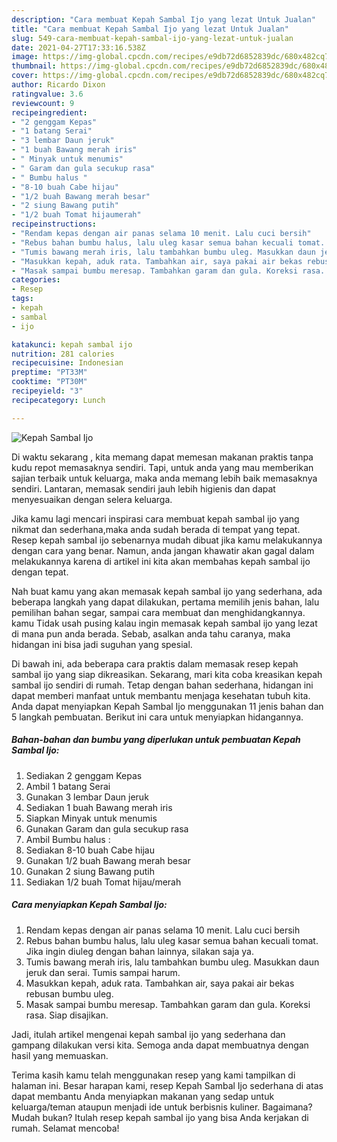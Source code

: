 ```yaml
---
description: "Cara membuat Kepah Sambal Ijo yang lezat Untuk Jualan"
title: "Cara membuat Kepah Sambal Ijo yang lezat Untuk Jualan"
slug: 549-cara-membuat-kepah-sambal-ijo-yang-lezat-untuk-jualan
date: 2021-04-27T17:33:16.538Z
image: https://img-global.cpcdn.com/recipes/e9db72d6852839dc/680x482cq70/kepah-sambal-ijo-foto-resep-utama.jpg
thumbnail: https://img-global.cpcdn.com/recipes/e9db72d6852839dc/680x482cq70/kepah-sambal-ijo-foto-resep-utama.jpg
cover: https://img-global.cpcdn.com/recipes/e9db72d6852839dc/680x482cq70/kepah-sambal-ijo-foto-resep-utama.jpg
author: Ricardo Dixon
ratingvalue: 3.6
reviewcount: 9
recipeingredient:
- "2 genggam Kepas"
- "1 batang Serai"
- "3 lembar Daun jeruk"
- "1 buah Bawang merah iris"
- " Minyak untuk menumis"
- " Garam dan gula secukup rasa"
- " Bumbu halus "
- "8-10 buah Cabe hijau"
- "1/2 buah Bawang merah besar"
- "2 siung Bawang putih"
- "1/2 buah Tomat hijaumerah"
recipeinstructions:
- "Rendam kepas dengan air panas selama 10 menit. Lalu cuci bersih"
- "Rebus bahan bumbu halus, lalu uleg kasar semua bahan kecuali tomat. Jika ingin diuleg dengan bahan lainnya, silakan saja ya."
- "Tumis bawang merah iris, lalu tambahkan bumbu uleg. Masukkan daun jeruk dan serai. Tumis sampai harum."
- "Masukkan kepah, aduk rata. Tambahkan air, saya pakai air bekas rebusan bumbu uleg."
- "Masak sampai bumbu meresap. Tambahkan garam dan gula. Koreksi rasa. Siap disajikan."
categories:
- Resep
tags:
- kepah
- sambal
- ijo

katakunci: kepah sambal ijo 
nutrition: 281 calories
recipecuisine: Indonesian
preptime: "PT33M"
cooktime: "PT30M"
recipeyield: "3"
recipecategory: Lunch

---
```



![Kepah Sambal Ijo](https://img-global.cpcdn.com/recipes/e9db72d6852839dc/680x482cq70/kepah-sambal-ijo-foto-resep-utama.jpg)

Di waktu  sekarang , kita memang dapat memesan makanan praktis tanpa kudu repot memasaknya sendiri. Tapi, untuk anda yang mau memberikan sajian terbaik untuk keluarga, maka anda memang lebih baik memasaknya sendiri. Lantaran, memasak sendiri jauh lebih higienis dan dapat menyesuaikan dengan selera keluarga.

Jika kamu lagi mencari inspirasi cara membuat kepah sambal ijo yang nikmat dan sederhana,maka anda sudah berada di tempat yang tepat. Resep kepah sambal ijo  sebenarnya mudah dibuat jika kamu melakukannya dengan cara yang benar. Namun, anda jangan khawatir akan gagal dalam melakukannya 
karena di artikel ini kita akan membahas kepah sambal ijo dengan tepat.  



Nah buat kamu yang akan memasak kepah sambal ijo yang sederhana, ada beberapa langkah yang dapat dilakukan, pertama memilih jenis bahan, lalu pemilihan bahan segar, sampai cara membuat dan menghidangkannya. kamu Tidak usah pusing kalau ingin memasak kepah sambal ijo yang lezat di mana pun anda berada. Sebab, asalkan anda  tahu caranya, maka hidangan ini bisa jadi suguhan yang spesial.

Di bawah ini, ada beberapa cara praktis  dalam memasak resep kepah sambal ijo yang siap dikreasikan. Sekarang, mari kita coba kreasikan kepah sambal ijo sendiri di rumah. Tetap dengan bahan sederhana, hidangan ini dapat memberi manfaat untuk membantu menjaga kesehatan tubuh kita. Anda dapat menyiapkan Kepah Sambal Ijo menggunakan 11 jenis bahan dan 5 langkah pembuatan. Berikut ini cara untuk menyiapkan hidangannya.

<!--inarticleads1-->

##### Bahan-bahan dan bumbu yang diperlukan untuk pembuatan Kepah Sambal Ijo:

1. Sediakan 2 genggam Kepas
1. Ambil 1 batang Serai
1. Gunakan 3 lembar Daun jeruk
1. Sediakan 1 buah Bawang merah iris
1. Siapkan  Minyak untuk menumis
1. Gunakan  Garam dan gula secukup rasa
1. Ambil  Bumbu halus :
1. Sediakan 8-10 buah Cabe hijau
1. Gunakan 1/2 buah Bawang merah besar
1. Gunakan 2 siung Bawang putih
1. Sediakan 1/2 buah Tomat hijau/merah




<!--inarticleads2-->

##### Cara menyiapkan Kepah Sambal Ijo:

1. Rendam kepas dengan air panas selama 10 menit. Lalu cuci bersih
1. Rebus bahan bumbu halus, lalu uleg kasar semua bahan kecuali tomat. Jika ingin diuleg dengan bahan lainnya, silakan saja ya.
1. Tumis bawang merah iris, lalu tambahkan bumbu uleg. Masukkan daun jeruk dan serai. Tumis sampai harum.
1. Masukkan kepah, aduk rata. Tambahkan air, saya pakai air bekas rebusan bumbu uleg.
1. Masak sampai bumbu meresap. Tambahkan garam dan gula. Koreksi rasa. Siap disajikan.




Jadi, itulah artikel mengenai  kepah sambal ijo  yang sederhana dan gampang dilakukan versi kita. Semoga anda dapat membuatnya dengan hasil yang memuaskan. 

Terima kasih kamu telah menggunakan resep yang kami tampilkan di halaman ini. Besar harapan kami, resep  Kepah Sambal Ijo sederhana di atas dapat membantu Anda menyiapkan makanan yang sedap untuk keluarga/teman ataupun menjadi ide untuk berbisnis kuliner. Bagaimana? Mudah bukan? Itulah resep kepah sambal ijo yang bisa Anda kerjakan di rumah. Selamat mencoba!

